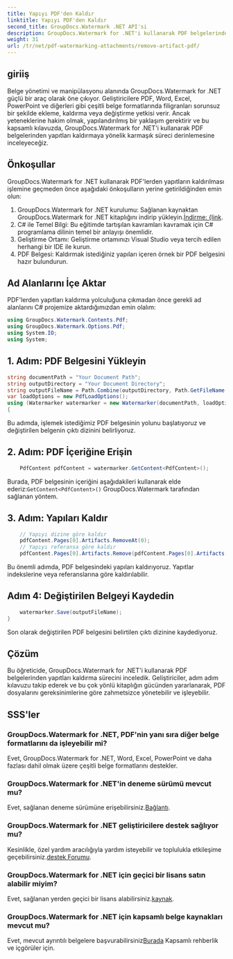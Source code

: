 ```yaml
---
title: Yapıyı PDF'den Kaldır
linktitle: Yapıyı PDF'den Kaldır
second_title: GroupDocs.Watermark .NET API'si
description: GroupDocs.Watermark for .NET'i kullanarak PDF belgelerinden yapıları zahmetsizce nasıl kaldıracağınızı öğrenin. Kapsamlı eğitimimizle süreçte adım adım ustalaşın.
weight: 31
url: /tr/net/pdf-watermarking-attachments/remove-artifact-pdf/
---
```

## giriiş
Belge yönetimi ve manipülasyonu alanında GroupDocs.Watermark for .NET güçlü bir araç olarak öne çıkıyor. Geliştiricilere PDF, Word, Excel, PowerPoint ve diğerleri gibi çeşitli belge formatlarında filigranları sorunsuz bir şekilde ekleme, kaldırma veya değiştirme yetkisi verir. Ancak yeteneklerine hakim olmak, yapılandırılmış bir yaklaşım gerektirir ve bu kapsamlı kılavuzda, GroupDocs.Watermark for .NET'i kullanarak PDF belgelerinden yapıtları kaldırmaya yönelik karmaşık süreci derinlemesine inceleyeceğiz.
## Önkoşullar
GroupDocs.Watermark for .NET kullanarak PDF'lerden yapıtların kaldırılması işlemine geçmeden önce aşağıdaki önkoşulların yerine getirildiğinden emin olun:
1. GroupDocs.Watermark for .NET kurulumu: Sağlanan kaynaktan GroupDocs.Watermark for .NET kitaplığını indirip yükleyin.[İndirme: {link](https://releases.groupdocs.com/Watermark/net/).
2. C# ile Temel Bilgi: Bu eğitimde tartışılan kavramları kavramak için C# programlama dilinin temel bir anlayışı önemlidir.
3. Geliştirme Ortamı: Geliştirme ortamınızı Visual Studio veya tercih edilen herhangi bir IDE ile kurun.
4. PDF Belgesi: Kaldırmak istediğiniz yapıları içeren örnek bir PDF belgesini hazır bulundurun.

## Ad Alanlarını İçe Aktar
PDF'lerden yapıtları kaldırma yolculuğuna çıkmadan önce gerekli ad alanlarını C# projemize aktardığımızdan emin olalım:
```csharp
using GroupDocs.Watermark.Contents.Pdf;
using GroupDocs.Watermark.Options.Pdf;
using System.IO;
using System;
```
## 1. Adım: PDF Belgesini Yükleyin
```csharp
string documentPath = "Your Document Path";
string outputDirectory = "Your Document Directory";
string outputFileName = Path.Combine(outputDirectory, Path.GetFileName(documentPath));
var loadOptions = new PdfLoadOptions();
using (Watermarker watermarker = new Watermarker(documentPath, loadOptions))
{
```
Bu adımda, işlemek istediğimiz PDF belgesinin yolunu başlatıyoruz ve değiştirilen belgenin çıktı dizinini belirliyoruz.
## 2. Adım: PDF İçeriğine Erişin
```csharp
    PdfContent pdfContent = watermarker.GetContent<PdfContent>();
```
 Burada, PDF belgesinin içeriğini aşağıdakileri kullanarak elde ederiz:`GetContent<PdfContent>()` GroupDocs.Watermark tarafından sağlanan yöntem.
## 3. Adım: Yapıları Kaldır
```csharp
    // Yapıyı dizine göre kaldır
    pdfContent.Pages[0].Artifacts.RemoveAt(0);
    // Yapıyı referansa göre kaldır
    pdfContent.Pages[0].Artifacts.Remove(pdfContent.Pages[0].Artifacts[0]);
```
Bu önemli adımda, PDF belgesindeki yapıları kaldırıyoruz. Yapıtlar indekslerine veya referanslarına göre kaldırılabilir.
## Adım 4: Değiştirilen Belgeyi Kaydedin
```csharp
    watermarker.Save(outputFileName);
}
```
Son olarak değiştirilen PDF belgesini belirtilen çıktı dizinine kaydediyoruz.

## Çözüm
Bu öğreticide, GroupDocs.Watermark for .NET'i kullanarak PDF belgelerinden yapıtları kaldırma sürecini inceledik. Geliştiriciler, adım adım kılavuzu takip ederek ve bu çok yönlü kitaplığın gücünden yararlanarak, PDF dosyalarını gereksinimlerine göre zahmetsizce yönetebilir ve işleyebilir.
## SSS'ler
### GroupDocs.Watermark for .NET, PDF'nin yanı sıra diğer belge formatlarını da işleyebilir mi?
Evet, GroupDocs.Watermark for .NET, Word, Excel, PowerPoint ve daha fazlası dahil olmak üzere çeşitli belge formatlarını destekler.
### GroupDocs.Watermark for .NET'in deneme sürümü mevcut mu?
 Evet, sağlanan deneme sürümüne erişebilirsiniz.[Bağlantı](https://releases.groupdocs.com/).
### GroupDocs.Watermark for .NET geliştiricilere destek sağlıyor mu?
 Kesinlikle, özel yardım aracılığıyla yardım isteyebilir ve toplulukla etkileşime geçebilirsiniz.[destek Forumu](https://forum.groupdocs.com/c/watermark/19).
### GroupDocs.Watermark for .NET için geçici bir lisans satın alabilir miyim?
 Evet, sağlanan yerden geçici bir lisans alabilirsiniz.[kaynak](https://purchase.groupdocs.com/temporary-license/).
### GroupDocs.Watermark for .NET için kapsamlı belge kaynakları mevcut mu?
 Evet, mevcut ayrıntılı belgelere başvurabilirsiniz[Burada](https://tutorials.groupdocs.com/Watermark/net/) Kapsamlı rehberlik ve içgörüler için.